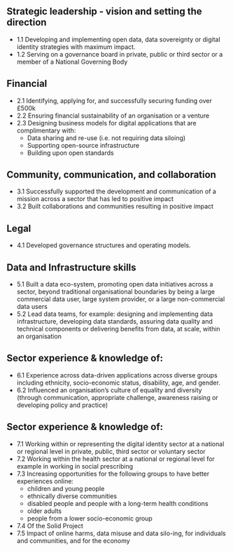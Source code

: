 ## Strategic leadership - vision and setting the direction			
 - 1.1 Developing and implementing open data, data sovereignty or digital identity strategies with maximum impact.
 - 1.2 Serving on a governance board in private, public or third sector or a member of a National Governing Body	

## Financial
 - 2.1 Identifying, applying for, and successfully securing funding over £500k
 - 2.2 Ensuring financial sustainability of an organisation or a venture
 - 2.3 Designing business models for digital applications that are complimentary with:
    - Data sharing and re-use (i.e. not requiring data siloing)
    - Supporting open-source infrastructure
    - Building upon open standards

## Community, communication, and collaboration
 - 3.1 Successfully supported the development and communication of a mission across a sector that has led to positive impact
 - 3.2 Built collaborations and communities resulting in positive impact

## Legal
 - 4.1 Developed governance structures and operating models.

## Data and Infrastructure skills
 - 5.1 Built a data eco-system, promoting open data initiatives across a sector, beyond traditional organisational boundaries by being a large commercial data user, large system provider, or a large non-commercial data users
 - 5.2 Lead data teams, for example: designing and implementing data infrastructure, developing data standards, assuring data quality and technical components or delivering benefits from data, at scale, within an organisation

## Sector experience & knowledge of:
 - 6.1 Experience across data-driven applications across diverse groups including ethnicity, socio-economic status, disability, age, and gender.
 - 6.2 Influenced an organisation’s culture of equality and diversity (through communication, appropriate challenge, awareness raising or developing policy and practice)

## Sector experience & knowledge of:
 - 7.1 Working within or representing the digital identity sector at a national or regional level in private, public, third sector or voluntary sector
 - 7.2 Working within the health sector at a national or regional level for example in working in social prescribing
 - 7.3 Increasing opportunities for the following groups to have better experiences online:
    - children and young people
    - ethnically diverse communities
    - disabled people and people with a long-term health conditions
    - older adults
    - people from a lower socio-economic group
 - 7.4 Of the Solid Project
 - 7.5 Impact of online harms, data misuse and data silo-ing, for individuals and communities, and for the economy
